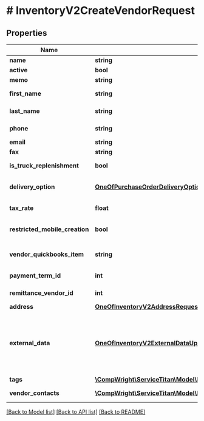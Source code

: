 # # InventoryV2CreateVendorRequest

## Properties

Name | Type | Description | Notes
------------ | ------------- | ------------- | -------------
**name** | **string** | Name |
**active** | **bool** | Active |
**memo** | **string** | Memo | [optional]
**first_name** | **string** | Contact First name | [optional]
**last_name** | **string** | Contact Last Name | [optional]
**phone** | **string** | Contact Phone | [optional]
**email** | **string** | Contact Email | [optional]
**fax** | **string** | Contact Fax | [optional]
**is_truck_replenishment** | **bool** | Replenishment Vendor |
**delivery_option** | [**OneOfPurchaseOrderDeliveryOption**](OneOfPurchaseOrderDeliveryOption.md) | Default PO Delivery Method | [optional]
**tax_rate** | **float** | Default Tax Rate |
**restricted_mobile_creation** | **bool** | Restrict PO Creation in Mobile |
**vendor_quickbooks_item** | **string** | Vendor Quickbooks Item | [optional]
**payment_term_id** | **int** | Payment Term Id | [optional]
**remittance_vendor_id** | **int** | Remittance Vendor Id | [optional]
**address** | [**OneOfInventoryV2AddressRequest**](OneOfInventoryV2AddressRequest.md) | Address |
**external_data** | [**OneOfInventoryV2ExternalDataUpdateRequest**](OneOfInventoryV2ExternalDataUpdateRequest.md) | Optional model that contains a list of external data items that should be attached to this vendor. | [optional]
**tags** | [**\CompWright\ServiceTitan\Model\InventoryV2TagRequest[]**](InventoryV2TagRequest.md) | Tags | [optional]
**vendor_contacts** | [**\CompWright\ServiceTitan\Model\InventoryV2CreateVendorContactRequest[]**](InventoryV2CreateVendorContactRequest.md) | Email Recipients | [optional]

[[Back to Model list]](../../README.md#models) [[Back to API list]](../../README.md#endpoints) [[Back to README]](../../README.md)
